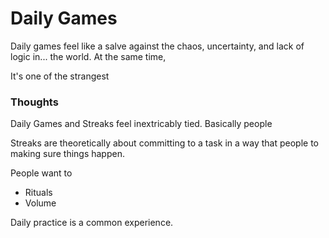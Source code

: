 # Daily Games

Daily games feel like a  salve against the chaos, uncertainty, and lack of logic in... the world. At the same time, 

It's one of the strangest 


### Thoughts
Daily Games and Streaks feel inextricably tied. Basically people 

Streaks are theoretically about committing to a task in a way that people to making sure things happen. 

People want to 

- Rituals
- Volume


Daily practice is a common experience. 
